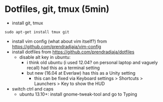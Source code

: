 # Dotfiles, git, tmux (5min)
- install git, tmux

```
sudo apt-get install tmux git
```

- install vim config (what about vim itself?) from https://github.com/prendradjaja/vim-config
- install dotfiles from https://github.com/prendradjaja/dotfiles
    - disable alt key in ubuntu:
        - i think old ubuntu (i used 12.04? on personal laptop and vaguely recall) had this as a terminal setting
        - but new (16.04 at Everlaw) has this as a Unity setting
            - this can be fixed via Keyboard settings > Shortcuts > Launchers > Key to show the HUD
- switch ctrl and caps
    - ubuntu 13.10+: install gnome-tweak-tool and go to Typing
